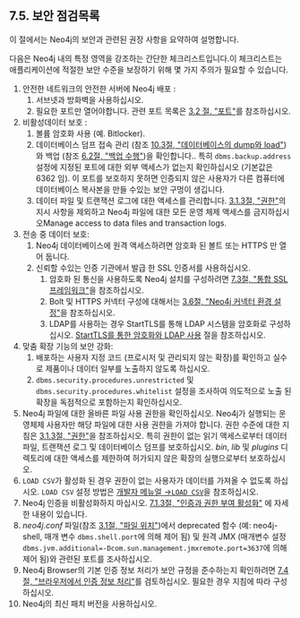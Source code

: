 ## 7.5. 보안 점검목록                 

<div class="abstract">
	<p>이 절에서는 Neo4j의 보안과 관련된 권장 사항을 요약하여 설명합니다.
	</p>
</div>

다음은 Neo4j 내의 특정 영역을 강조하는 간단한 체크리스트입니다.이 체크리스트는 애플리케이션에 적절한 보안 수준을 보장하기 위해 몇 가지 주의가 필요할 수 있습니다.

1.  안전한 네트워크의 안전한 서버에 Neo4j 배포 :
    1. 서브넷과 방화벽을 사용하십시오.
    2. 필요한 포트만 열어야합니다. 관련 포트 목록은 [3.2 절. "포트"](/configuration/ports.md)를 참조하십시오.                        
2.  비활성데이터 보호 :
    1.  볼륨 암호화 사용 (예. Bitlocker).
    2.  데이터베이스 덤프 접속 관리 (참조 [10.3절, "데이터베이스의 dump와 load"](/tools/dump-load.md)) 와 백업 (참조 [6.2절, "백업 수행"](/backup/perform-backup.md))을 확인합니다.. 특히 `dbms.backup.address` 설정에 지정된 포트에 대한 외부 액세스가 없는지 확인하십시오 (기본값은 6362 임). 이 포트를 보호하지 못하면 인증되지 않은 사용자가 다른 컴퓨터에 데이터베이스 복사본을 만들 수있는 보안 구멍이 생깁니다.                    
    3.  데이터 파일 및 트랜잭션 로그에 대한 액세스를 관리합니다. [3.1.3절, "권한"](/configuration/file-locations.md/#313-권한)의 지시 사항을 제외하고 Neo4j 파일에 대한 모든 운영 체제 액세스를 금지하십시오Manage access to data files and transaction logs.                           
3.  전송 중 데이터 보호:
    1.  Neo4j 데이터베이스에 원격 액세스하려면 암호화 된 볼트 또는 HTTPS 만 열어 둡니다.
    2.  신뢰할 수있는 인증 기관에서 발급 한 SSL 인증서를 사용하십시오.
        1.  암호화 된 통신을 사용하도록 Neo4j 설치를 구성하려면 [7.3절, "통합 SSL 프레임워크"](/security/ssl-framework.md)을 참조하십시오.
        2.  Bolt 및 HTTPS 커넥터 구성에 대해서는 [3.6절, "Neo4j 커넥터 환경 설정"](/configuration/connectors.md)을 참조하십시오.
        3.  LDAP를 사용하는 경우 StartTLS를 통해 LDAP 시스템을 암호화로 구성하십시오. [StartTLS를 통한 암호화와 LDAP 사용](/security/authentication-authorization/ldap-integration.md/#starttls를-통한-암호화와-ldap-사용) 절을 참조하십시오.          
4.  맞춤 확장 기능의 보안 강화:
    1.  배포하는 사용자 지정 코드 (프로시저 및 관리되지 않는 확장)를 확인하고 실수로 제품이나 데이터 일부를 노출하지 않도록 하십시오.                        
    2.  `dbms.security.procedures.unrestricted` 및 `dbms.security.procedures.whitelist` 설정을 조사하여 의도적으로 노출 된 확장을 독점적으로 포함하는지 확인하십시오.                        
5.  Neo4j 파일에 대한 올바른 파일 사용 권한을 확인하십시오. Neo4j가 실행되는 운영체제 사용자만 해당 파일에 대한 사용 권한을 가져야 합니다. 권한 수준에 대한 지침은 [3.1.3절, "권한"](/configuration/file-locations.md/#313-권한)을 참조하십시오. 특히 권한이 없는 읽기 액세스로부터 데이터파일, 트랜잭션 로그 및 데이터베이스 덤프를 보호하십시오. *bin*, *lib* 및 *plugins* 디렉토리에 대한 액세스를 제한하여 허가되지 않은 확장의 실행으로부터 보호하십시오. 
6.  `LOAD CSV`가 활성화 된 경우 권한이 없는 사용자가 데이터를 가져올 수 없도록 하십시오. `LOAD CSV` 설정 방법은 [개발자 메뉴얼 →`LOAD CSV`](https://neo4j.com/docs/developer-manual/current/cypher/clauses/load-csv/)을 참조하십시오.               
7.  Neo4j 인증을 비활성화하지 마십시오. [7.1.3절, "인증과 권한 부여 활성화"](/security/authentication-authorization/enabling-authentication-and-authorization.md) 에 자세한 내용이 있습니다.               
8.  *neo4j.conf* 파일(참조 [3.1절, "파일 위치"](/configuration/file-locations.md))에서 deprecated 함수 (예: neo4j-shell, 매개 변수 `dbms.shell.port`에 의해 제어 됨) 및 원격 JMX (매개변수 설정 `dbms.jvm.additional=-Dcom.sun.management.jmxremote.port=3637`에 의해 제어 됨)와 관련된 포트를 조사하십시오.
9.  Neo4j Browser의 기본 인증 정보 처리가 보안 규정을 준수하는지 확인하려면 [7.4절, "브라우저에서 인증 정보 처리"](/security/browser.md)를 검토하십시오. 필요한 경우 지침에 따라 구성하십시오.               
10.  Neo4j의 최신 패치 버전을 사용하십시오.